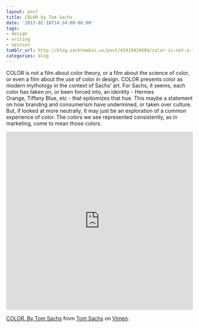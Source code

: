 ```yaml
---
layout: post
title: COLOR by Tom Sachs
date: '2013-02-18T14:34:00-06:00'
tags: 
- design
- writing
- opinion
tumblr_url: http://blog.zachtemkin.us/post/43419434684/color-is-not-a-film-about-color-theory-or-a-film
categories: blog
---
```


COLOR is not a film about color theory, or a film about the science of color, or even a film about the use of color in design.<!--break--> COLOR presents color as modern mythology in the context of Sachs’ art. For Sachs, it seems, each color has taken on, or been forced into, an identity - Hermes Orange, Tiffany Blue, etc - that epitomizes that hue. This maybe a statement on how branding and consumerism have undermined, or taken over culture. But, if looked at more neutrally, It may just be an exploration of a common experience of color. The colors we see represented consistently, as in marketing, come to mean those colors.

<p>
	<iframe src="https://player.vimeo.com/video/33998046" width="100%" height="480" frameborder="0" webkitallowfullscreen mozallowfullscreen allowfullscreen></iframe>
</p>
<p><a href="https://vimeo.com/33998046">COLOR. By Tom Sachs</a> from <a href="https://vimeo.com/tomsachs">Tom Sachs</a> on <a href="https://vimeo.com">Vimeo</a>.</p>